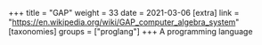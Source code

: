 +++
title = "GAP"
weight = 33
date = 2021-03-06
[extra]
link = "https://en.wikipedia.org/wiki/GAP_computer_algebra_system"
[taxonomies]
groups = ["proglang"]
+++
A programming language

